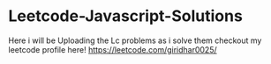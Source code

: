 # Leetcode-Javascript-Solutions

Here i will be Uploading the Lc problems as i solve them 
checkout my leetcode profile here! https://leetcode.com/giridhar0025/
